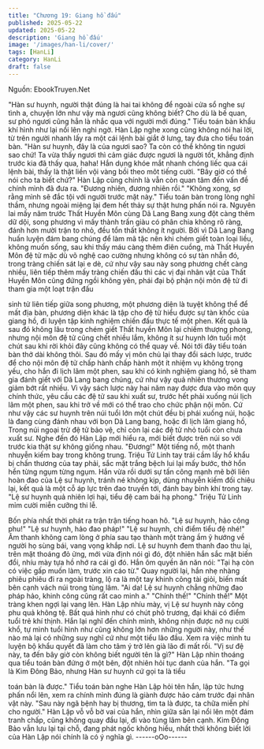 ```yaml
---
title: "Chương 19: Giang hồ đấu"
published: 2025-05-22
updated: 2025-05-22
description: 'Giang hồ đấu'
image: '/images/han-li/cover/'
tags: [HanLi]
category: HanLi
draft: false
---
```


Nguồn: EbookTruyen.Net

"Hàn sư huynh, người thật đúng là hai tai không để ngoài cửa sổ
nghe sự tình a, chuyện lớn như vậy mà ngươi cũng không biết?
Cho dù là bế quan, sư phó ngươi cũng hẳn là nhắc qua với người
mới đúng." Tiểu toán bàn khẩu khí hình như lại nổi lên nghi ngờ.
Hàn Lập nghe xong cũng không nói hai lời, từ trên người nhanh
lấy ra một cái lệnh bài giắt ở lưng, tay đưa cho tiểu toán bàn.
"Hàn sư huynh, đây là của ngươi sao? Ta còn có thể không tin
ngươi sao chứ! Ta vừa thấy ngươi thì cảm giác được ngươi là
người tốt, khẳng định trước kia đã thấy qua, haha! Hắn dụng khóe
mắt nhanh chóng liếc qua cái lệnh bài, thấy là thật liền vội vàng
bồi theo môt tiếng cười.
"Bây giờ có thể nói cho ta biết chứ?" Hàn Lập cũng chính là vẫn
còn quan tâm đến vấn đề chính mình đã đưa ra.
"Đương nhiên, đương nhiên rồi."
"Không xong, sợ rằng mình sẽ đắc tội với người trước mặt này."
Tiểu toán bàn trong lòng nghĩ thầm, nhưng ngoài miệng lại đem
hết thảy sự thật hưng phấn nói ra.
Nguyên lai mấy năm trước Thất Huyền Môn cùng Dã Lang Bang
xung đột càng thêm dữ dội, song phương vì mấy thành trấn giàu
có phân chia không rõ ràng, đánh hơn mười trận to nhỏ, đều tổn
thất không ít người. Bởi vì Dã Lang Bang huấn luyện đám bang
chúng để làm mã tặc nên khi chém giết toàn loại liều, không muốn
sống, sau khi thấy máu càng thêm điên cuồng, mà Thất Huyền
Môn đệ tử mặc dù võ nghệ cao cường nhưng không có sự tàn
nhẫn đó, trong tràng chiến sát lại e dè, cứ như vậy sau này song
phương chết càng nhiều, liên tiếp thêm mấy tràng chiến đấu thì
các vị đại nhân vật của Thất Huyền Môn cũng đứng ngồi không
yên, phái đại bộ phận nội môn đệ tử đi tham gia một loạt trận đấu

sinh tử liên tiếp giữa song phương, một phương diện là tuyệt
không thể để mất địa bàn, phương diện khác là tập cho đệ tử hiểu
được sự tàn khốc của giang hồ, đi luyện tập kinh nghiệm chiến
đấu thực tế một phen.
Kết quả là sau đó không lâu trong chém giết Thất huyền Môn lại
chiếm thượng phong, nhưng nội môn đệ tử cũng chết nhiều lắm,
không ít sư huynh lớn tuổi một chút sau khi rời khỏi đây cũng
không có thể quay về. Nói tới đây tiểu toán bàn thở dài không
thôi.
Sau đó mấy vị môn chủ lại thay đổi sách lược, trước để cho nội
môn đệ tử chấp hành chấp hành một ít nhiệm vụ không trọng yếu,
cho hắn đi lịch lãm một phen, sau khi có kinh nghiệm giang hồ, sẽ
tham gia đánh giết với Dã Lang bang chúng, cứ như vậy quả
nhiên thương vong giảm bớt rất nhiều. Vì vậy sách lược này hai
năm nay được đưa vào môn quy chính thức, yêu cầu các đệ tử
sau khi xuất sư, trước hết phải xuống núi lịch lãm một phen, sau
khi trở về mới có thể trao cho chức phận nội môn.
Cứ như vậy các sư huynh trên núi tuổi lớn một chút đều bị phái
xuống núi, hoặc là đang cùng đánh nhau với bọn Dã Lang bang,
hoặc đi lịch lãm giang hồ, Trong núi ngoại trừ đệ tử bảo vệ, chỉ
còn lại các đệ tử nhỏ tuổi còn chưa xuất sư. Nghe đến đó Hàn
Lập mới hiểu ra, mới biết được trên núi so với trước kia thật sự
không giống nhau.
"Đương!" Một tiếng nổ, một thanh nhuyễn kiếm bay trong không
trung.
Triệu Tử Linh tay trái cầm lấy hổ khẩu bị chấn thương của tay
phải, sắc mặt trắng bệch lui lại mấy bước, thở hổn hển từng ngụm
từng ngụm. Hắn vừa rồi dưới sự tấn công mạnh mẽ bởi liên hoàn
đao của Lệ sư huynh, tránh né không kịp, dùng nhuyễn kiếm đối
chiêu lại, kết quả là một cỗ áp lực trên đao truyền tới, đánh bay
binh khí trong tay.
"Lệ sư huynh quả nhiên lợi hại, tiểu đệ cam bái hạ phong." Triệu
Tử Linh mỉm cười miễn cưỡng thi lễ.

Bốn phía nhất thời phát ra trận trận tiếng hoan hô.
"Lệ sư huynh, hảo công phu!"
"Lệ sư huynh, hảo đao pháp!"
"Lệ sư huynh, chỉ điểm tiểu đệ nhé!"
Âm thanh không cam lòng ở phía sau tạo thành một tràng ầm ỹ
hướng về người họ sùng bái, vang vọng khắp nơi. Lệ sư huynh
đem thanh đao thu lại, trên mặt thoáng đỏ ửng, mới vừa định nói
gì đó, đột nhiên hắn sắc mặt biến đổi, nhíu mày tựa hồ nhớ ra cái
gì đó. Hắn ôm quyền ăn năn nói:
"Tại hạ còn có việc gấp muốn làm, trước xin cáo từ."
Quay người lại, hắn nhẹ nhàng phiêu phiêu đi ra ngoài tràng, lộ ra
là một tay khinh công tài giỏi, biến mất bên cạnh vách núi trong
tùng lâm.
"Ai da! Lệ sư huynh chẳng những đao pháp hảo, khinh công cũng
rất cao minh a."
"Chính thế!"
"Chính thế!"
Một tràng khen ngợi lại vang lên. Hàn Lập nhíu mày, vị Lệ sư
huynh này công phu quả không tệ. Bất quá hình như có chút phô
trương, đại khái có điểm tuổi trẻ khí thịnh. Hắn lại nghĩ đến chính
mình, không nhịn được nở nụ cười khổ, tự mình tuổi hình như
cũng không lớn hơn những người này, như thế nào mà lại có
những suy nghĩ cứ như một tiểu lão đầu. Xem ra việc mình tu
luyện bộ khẩu quyết đã làm cho tâm ý trở lên già lão đi mất rồi.
"Vị sư đệ này, ta đến bây giờ còn không biết người tên là gì?"
Hàn Lập nhìn thoáng qua tiểu toán bàn đứng ở một bên, đột nhiên
hỏi tục danh của hắn.
"Ta gọi là Kim Đông Bảo, nhưng Hàn sư huynh cứ gọi ta là tiểu

toán bàn là được." Tiểu toán bàn nghe Hàn Lập hỏi tên hắn, lập
tức hưng phấn nổi lên, xem ra chính mình đúng là giành được hảo
cảm trước đại nhân vật này.
"Sau này ngã bệnh hay bị thương, tìm ta là được, ta chữa miễn
phí cho người." Hàn Lập vỗ vỗ bờ vai của hắn, nhìn giữa sân lại
nổi lên một đám tranh chấp, cũng không quay đầu lại, đi vào tùng
lâm bên cạnh. Kim Đông Bảo vẫn lưu lại tại chỗ, đang phát ngốc
không hiểu, nhất thời không biết lời của Hàn Lập nói chính là có ý
nghĩa gì.
------oOo------
